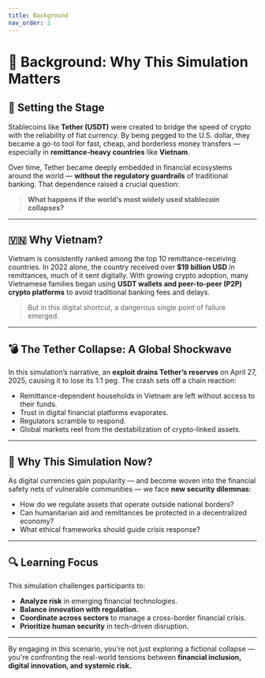 ```yaml
---
title: Background
nav_order: 2
---
```


# 🧠 Background: Why This Simulation Matters

## 📌 Setting the Stage

Stablecoins like **Tether (USDT)** were created to bridge the speed of crypto with the reliability of fiat currency. By being pegged to the U.S. dollar, they became a go-to tool for fast, cheap, and borderless money transfers — especially in **remittance-heavy countries** like **Vietnam**.

Over time, Tether became deeply embedded in financial ecosystems around the world — **without the regulatory guardrails** of traditional banking. That dependence raised a crucial question:

> **What happens if the world’s most widely used stablecoin collapses?**

---

## 🇻🇳 Why Vietnam?

Vietnam is consistently ranked among the top 10 remittance-receiving countries. In 2022 alone, the country received over **$19 billion USD** in remittances, much of it sent digitally. With growing crypto adoption, many Vietnamese families began using **USDT wallets and peer-to-peer (P2P) crypto platforms** to avoid traditional banking fees and delays.

> But in this digital shortcut, a dangerous single point of failure emerged.

---

## 💣 The Tether Collapse: A Global Shockwave

In this simulation’s narrative, an **exploit drains Tether’s reserves** on April 27, 2025, causing it to lose its 1:1 peg. The crash sets off a chain reaction:

- Remittance-dependent households in Vietnam are left without access to their funds.
- Trust in digital financial platforms evaporates.
- Regulators scramble to respond.
- Global markets reel from the destabilization of crypto-linked assets.

---

## 🎯 Why This Simulation Now?

As digital currencies gain popularity — and become woven into the financial safety nets of vulnerable communities — we face **new security dilemmas**:

- How do we regulate assets that operate outside national borders?
- Can humanitarian aid and remittances be protected in a decentralized economy?
- What ethical frameworks should guide crisis response?

---

## 🔍 Learning Focus

This simulation challenges participants to:

- **Analyze risk** in emerging financial technologies.
- **Balance innovation with regulation.**
- **Coordinate across sectors** to manage a cross-border financial crisis.
- **Prioritize human security** in tech-driven disruption.

---

By engaging in this scenario, you're not just exploring a fictional collapse — you're confronting the real-world tensions between **financial inclusion, digital innovation, and systemic risk.**
